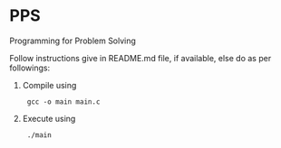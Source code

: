 # PPS
Programming for Problem Solving

Follow instructions give in README.md file, if available, else do as per
followings:

1. Compile using

        gcc -o main main.c

1. Execute using

        ./main
        
